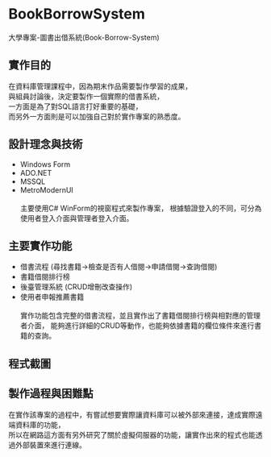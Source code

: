 # BookBorrowSystem
大學專案-圖書出借系統(Book-Borrow-System)

## 實作目的
在資料庫管理課程中，因為期末作品需要製作學習的成果，<br>
與組員討論後，決定要製作一個實際的借書系統，<br>
一方面是為了對SQL語言打好重要的基礎，<br>
而另外一方面則是可以加強自己對於實作專案的熟悉度。

## 設計理念與技術
- Windows Form
- ADO.NET
- MSSQL
- MetroModernUI<br><br>
主要使用C# WinForm的視窗程式來製作專案，
根據驗證登入的不同，可分為使用者登入介面與管理者登入介面。

## 主要實作功能
- 借書流程 (尋找書籍->檢查是否有人借閱->申請借閱->查詢借閱)
- 書籍借閱排行榜
- 後臺管理系統 (CRUD增刪改查操作)
- 使用者申報推薦書籍<br><br>
實作功能包含完整的借書流程，並且實作出了書籍借閱排行榜與相對應的管理者介面，
能夠進行詳細的CRUD等動作，也能夠依據書籍的欄位條件來進行書籍的查詢。

## 程式截圖

## 製作過程與困難點
在實作該專案的過程中，有嘗試想要實際讓資料庫可以被外部來連接，達成實際遠端資料庫的功能，<br>
所以在網路這方面有另外研究了關於虛擬伺服器的功能，讓實作出來的程式也能透過外部裝置來進行連線。
